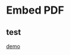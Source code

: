 # Embed PDF

<object data="../demopdf.pdf" type="application/pdf" width="100%" height="800"></object>

## test

[demo](demopdf.pdf)
